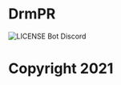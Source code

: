 # DrmPR
![LICENSE](https://img.shields.io/github/license/DemuraAIdev/DrmPR?logo=MIT)
 Bot Discord





# Copyright 2021
